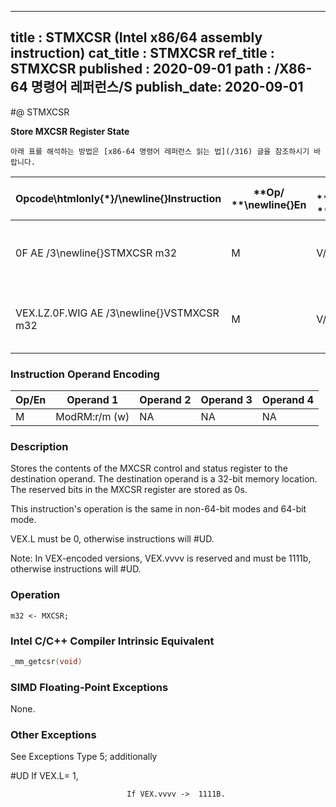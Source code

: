 ----------------------------
title : STMXCSR (Intel x86/64 assembly instruction)
cat_title : STMXCSR
ref_title : STMXCSR
published : 2020-09-01
path : /X86-64 명령어 레퍼런스/S
publish_date: 2020-09-01
----------------------------


#@ STMXCSR

**Store MXCSR Register State**

```lec-info
아래 표를 해석하는 방법은 [x86-64 명령어 레퍼런스 읽는 법](/316) 글을 참조하시기 바랍니다.
```

|**Opcode\htmlonly{*}/**\newline{}**Instruction**|**Op/ **\newline{}**En**|**64/32 bit **\newline{}**Mode **\newline{}**Support**|**CPUID **\newline{}**Feature **\newline{}**Flag**|**Description**|
|------------------------------------------------|------------------------|------------------------------------------------------|--------------------------------------------------|---------------|
|0F AE /3\newline{}STMXCSR m32|M|V/V|SSE|Store contents of MXCSR register to m32.|
|VEX.LZ.0F.WIG AE /3\newline{}VSTMXCSR m32|M|V/V|AVX|Store contents of MXCSR register to m32.|
### Instruction Operand Encoding


|Op/En|Operand 1|Operand 2|Operand 3|Operand 4|
|-----|---------|---------|---------|---------|
|M|ModRM:r/m (w)|NA|NA|NA|
### Description


Stores the contents of the MXCSR control and status register to the destination operand. The destination operand is a 32-bit memory location. The reserved bits in the MXCSR register are stored as 0s.

This instruction's operation is the same in non-64-bit modes and 64-bit mode.

VEX.L must be 0, otherwise instructions will #UD.

Note: In VEX-encoded versions, VEX.vvvv is reserved and must be 1111b, otherwise instructions will #UD.


### Operation

```info-verb
m32 <- MXCSR;
```

### Intel C/C++ Compiler Intrinsic Equivalent

```cpp
_mm_getcsr(void)
```
### SIMD Floating-Point Exceptions


None.

### Other Exceptions


See Exceptions Type 5; additionally

#UD If VEX.L= 1,

                              If VEX.vvvv ->  1111B.

